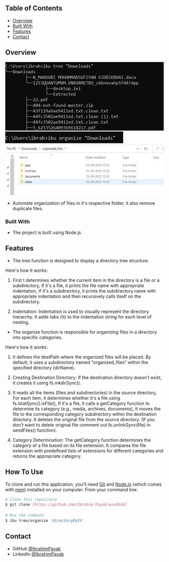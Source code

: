 <!-- TABLE OF CONTENTS -->

## Table of Contents

- [Overview](#overview)
- [Built With](#built-with)
- [Features](#features)
- [Contact](#contact)

<!-- OVERVIEW -->

## Overview

![Alt text](images/image1.png)
![Alt text](images/image2.png)
![Alt text](images/image3.png)

- Automate organization of files in it's respective folder, it also remove duplicate files.

### Built With

- The project is built using Node.js

## Features

- The tree function is designed to display a directory tree structure.

Here's how it works:

1. First t determines whether the current item in the directory is a file or a subdirectory, If it's a file, it prints the file name with appropriate indentation, If it's a subdirectory, it prints the subdirectory name with appropriate indentation and then recursively calls itself on the subdirectory.

2. Indentation: Indentation is used to visually represent the directory hierarchy. It adds tabs (\t) to the indentation string for each level of nesting.

- The organize function is responsible for organizing files in a directory into specific categories.

Here's how it works:

1. It defines the destPath where the organized files will be placed. By default, it uses a subdirectory named "organized_files" within the specified directory (dirName).

2. Creating Destination Directory: If the destination directory doesn't exist, it creates it using fs.mkdirSync().

3. It reads all the items (files and subdirectories) in the source directory, For each item, it determines whether it's a file using fs.lstatSync().isFile(), If it's a file, it calls a getCategory function to determine its category (e.g., media, archives, documents), It moves the file to the corresponding category subdirectory within the destination directory. It deletes the original file from the source directory. (If you don't want to delete original file comment out fs.unlinkSync(file) in sendFiles() function).

4. Category Determination: The getCategory function determines the category of a file based on its file extension. It compares the file extension with predefined lists of extensions for different categories and returns the appropriate category.

## How To Use

<!-- This is an example, please update according to your application -->

To clone and run this application, you'll need [Git](https://git-scm.com) and [Node.js](https://nodejs.org/en/download/) (which comes with [npm](http://npmjs.com)) installed on your computer. From your command line:

```bash
# Clone this repository
$ git clone [https://github.com/Ibrahim-Payak/windbnb]

# Run the command
$ ibu tree/organize 'directoryPath'
```

## Contact

- GitHub [@IbrahimPayak](https://github.com/Ibrahim-Payak)
- LinkedIn [@IbrahimPayak](https://www.linkedin.com/in/ibrahim-payak-6b8445174/)
